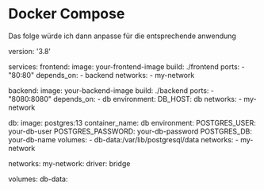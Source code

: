 # Docker Compose

Das folge würde ich dann anpasse für die entsprechende anwendung

version: '3.8'

services:
  frontend:
    image: your-frontend-image
    build: ./frontend
    ports:
      - "80:80"
    depends_on:
      - backend
    networks:
      - my-network

  backend:
    image: your-backend-image
    build: ./backend
    ports:
      - "8080:8080"
    depends_on:
      - db
    environment:
      DB_HOST: db
    networks:
      - my-network

  db:
    image: postgres:13
    container_name: db
    environment:
      POSTGRES_USER: your-db-user
      POSTGRES_PASSWORD: your-db-password
      POSTGRES_DB: your-db-name
    volumes:
      - db-data:/var/lib/postgresql/data
    networks:
      - my-network

networks:
  my-network:
    driver: bridge

volumes:
  db-data:
